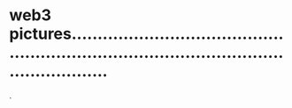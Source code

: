 # web3 pictures.................................................................................................................
.
